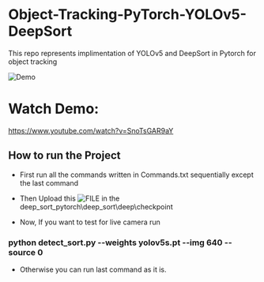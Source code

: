 # Object-Tracking-PyTorch-YOLOv5-DeepSort

This repo represents implimentation of YOLOv5 and DeepSort in Pytorch for object tracking


![Demo](img.gif)


# Watch Demo:

https://www.youtube.com/watch?v=SnoTsGAR9aY

## How to run the Project

* First run all the commands written in Commands.txt sequentially except the last command

* Then Upload this ![FILE](https://drive.google.com/file/d/1wM8bH7v89wVGA4T1s7ToXbo-odOJY8oB/view?usp=drive_link) in the deep_sort_pytorch\deep_sort\deep\checkpoint

* Now, If you want to test for live camera run 
### python detect_sort.py --weights yolov5s.pt  --img 640  --source 0 
* Otherwise you can run last command as it is.